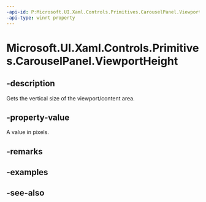 ```yaml
---
-api-id: P:Microsoft.UI.Xaml.Controls.Primitives.CarouselPanel.ViewportHeight
-api-type: winrt property
---
```


<!-- Property syntax
public double ViewportHeight { get; }
-->

# Microsoft.UI.Xaml.Controls.Primitives.CarouselPanel.ViewportHeight

## -description
Gets the vertical size of the viewport/content area.

## -property-value
A value in pixels.

## -remarks

## -examples

## -see-also
